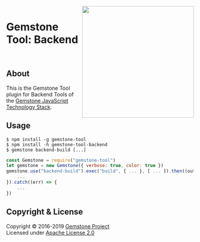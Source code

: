 
<img src="https://rawgit.com/gemstonejs/gemstone-artwork/master/gemstone-logo-white.svg" width="300" align="right" alt=""/>

Gemstone Tool: Backend
======================

<p/>
<img src="https://nodei.co/npm/gemstone-tool-backend.png?downloads=true&stars=true" alt=""/>
<p/>
<img src="https://david-dm.org/rse/gemstone-tool-backend.png" alt=""/>

About
-----

This is the Gemstone Tool plugin for Backend Tools of the
[Gemstone JavaScript Technology Stack](http://gemstonejs.com).

Usage
-----

```shell
$ npm install -g gemstone-tool
$ npm install -h gemstone-tool-backend
$ gemstone backend-build [...]
```

```js
const Gemstone = require("gemstone-tool")
let gemstone = new Gemstone({ verbose: true, color: true })
gemstone.use("backend-build").exec("build", { ... }, [ ... ]).then((output) => {
    ...
}).catch((err) => {
    ...
})
```

Copyright &amp; License
-----------------------

Copyright &copy; 2016-2019 [Gemstone Project](http://gemstonejs.com)<br/>
Licensed under [Apache License 2.0](https://spdx.org/licenses/Apache-2.0)

